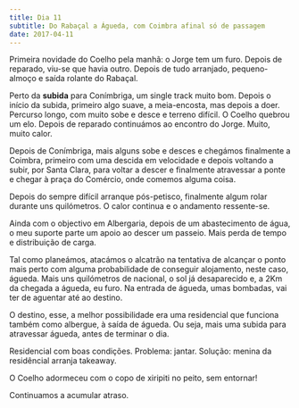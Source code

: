 ```yaml
---
title: Dia 11
subtitle: Do Rabaçal a Águeda, com Coimbra afinal só de passagem
date: 2017-04-11
---
```


Primeira novidade do Coelho pela manhã: o Jorge tem um furo. Depois de reparado, viu-se que havia outro. Depois de tudo arranjado, pequeno-almoço e saída rolante do Rabaçal.

Perto da **subida** para Conímbriga, um single track muito bom. Depois o início da subida, primeiro algo suave, a meia-encosta, mas depois a doer. Percurso longo, com muito sobe e desce e terreno difícil.
O Coelho quebrou um elo. Depois de reparado continuámos ao encontro do Jorge.
Muito, muito calor.

Depois de Conímbriga, mais alguns sobe e desces e chegámos finalmente a Coimbra, primeiro com uma descida em velocidade e depois voltando a subir, por Santa Clara, para voltar a descer e finalmente atravessar a ponte e chegar à praça do Comércio, onde comemos alguma coisa.

Depois do sempre difícil arranque pós-petisco, finalmente algum rolar durante uns quilómetros.
O calor continua e o andamento ressente-se.

Ainda com o objectivo em Albergaria, depois de um abastecimento de água, o meu suporte parte um apoio ao descer um passeio. Mais perda de tempo e distribuição de carga.

Tal como planeámos, atacámos o alcatrão na tentativa de alcançar o ponto mais perto com alguma probabilidade de conseguir alojamento, neste caso, águeda.
Mais uns quilómetros de nacional, o sol já desaparecido e, a 2Km da chegada a águeda, eu furo.
Na entrada de águeda, umas bombadas, vai ter de aguentar até ao destino.

O destino, esse, a melhor possibilidade era uma residencial que funciona também como albergue, à saída de águeda. Ou seja, mais uma subida para atravessar águeda, antes de terminar o dia.

Residencial com boas condições. Problema: jantar. Solução: menina da residêncial arranja takeaway.

O Coelho adormeceu com o copo de xiripiti no peito, sem entornar!

Continuamos a acumular atraso.
